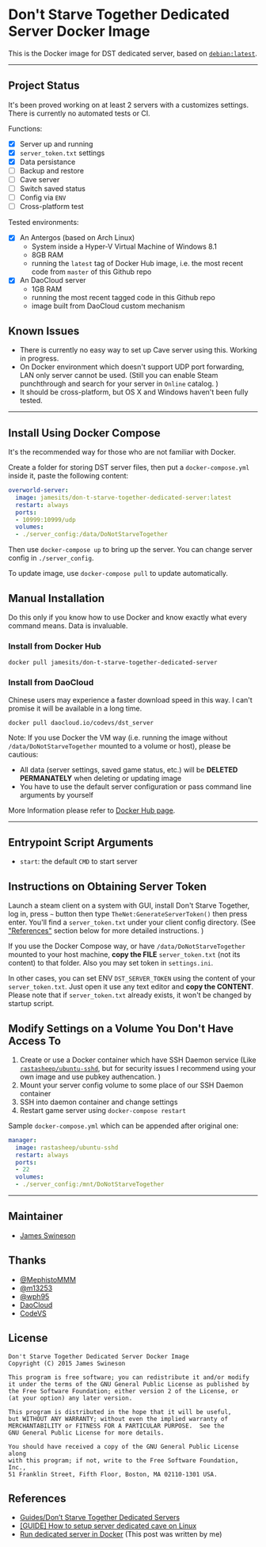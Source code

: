 # Don't Starve Together Dedicated Server Docker Image

This is the Docker image for DST dedicated server, based on [`debian:latest`](https://hub.docker.com/_/debian/).

----------

## Project Status

It's been proved working on at least 2 servers with a customizes settings. There is currently no automated tests or CI. 

Functions: 

 * [x] Server up and running
 * [x] `server_token.txt` settings
 * [x] Data persistance
 * [ ] Backup and restore
 * [ ] Cave server
 * [ ] Switch saved status
 * [ ] Config via `ENV`
 * [ ] Cross-platform test

Tested environments: 
  
  * [x] An Antergos (based on Arch Linux)
    * System inside a Hyper-V Virtual Machine of Windows 8.1
    * 8GB RAM
    * running the `latest` tag of Docker Hub image, i.e. the most recent code from `master` of this Github repo
  * [x] An DaoCloud server
    * 1GB RAM
    * running the most recent tagged code in this Github repo
    * image built from DaoCloud custom mechanism

## Known Issues

 * There is currently no easy way to set up Cave server using this. Working in progress. 
 * On Docker environment which doesn't support UDP port forwarding, LAN only server cannot be used. (Still you can enable Steam punchthrough and search for your server in `Online` catalog. )
 * It should be cross-platform, but OS X and Windows haven't been fully tested. 
 
----------

## Install Using Docker Compose

It's the recommended way for those who are not familiar with Docker. 

Create a folder for storing DST server files, then put a `docker-compose.yml` inside it, paste the following content: 
```yaml
overworld-server:
  image: jamesits/don-t-starve-together-dedicated-server:latest
  restart: always
  ports:
  - 10999:10999/udp
  volumes:
  - ./server_config:/data/DoNotStarveTogether
```
Then use `docker-compose up` to bring up the server. You can change server config in `./server_config`.

To update image, use `docker-compose pull` to update automatically. 

## Manual Installation

Do this only if you know how to use Docker and know exactly what every command means. Data is invaluable. 

### Install from Docker Hub

```shell
docker pull jamesits/don-t-starve-together-dedicated-server
```

### Install from DaoCloud

Chinese users may experience a faster download speed in this way. I can't promise it will be available in a long time. 

```shell
docker pull daocloud.io/codevs/dst_server
```

Note: If you use Docker the VM way (i.e. running the image without `/data/DoNotStarveTogether` mounted to a volume or host), please be cautious:

  * All data (server settings, saved game status, etc.) will be **DELETED PERMANATELY** when deleting or updating image
  * You have to use the default server configuration or pass command line arguments by yourself

More Information please refer to [Docker Hub page](https://hub.docker.com/r/jamesits/don-t-starve-together-dedicated-server/).

----------

## Entrypoint Script Arguments

 * `start`: the default `CMD` to start server

## Instructions on Obtaining Server Token

Launch a steam client on a system with GUI, install Don't Starve Together, log in, press `~` button then type `TheNet:GenerateServerToken()` then press enter. You'll find a `server_token.txt` under your client config directory. (See ["References"](#references) section below for more detailed instructions. )

If you use the Docker Compose way, or have `/data/DoNotStarveTogether` mounted to your host machine, **copy the FILE** `server_token.txt` (not its content) to that folder. Also you may set token in `settings.ini`.

In other cases, you can set ENV `DST_SERVER_TOKEN` using the content of your `server_token.txt`. Just open it use any text editor and **copy the CONTENT**. Please note that if `server_token.txt` already exists, it won't be changed by startup script. 

## Modify Settings on a Volume You Don't Have Access To

 1. Create or use a Docker container which have SSH Daemon service (Like [`rastasheep/ubuntu-sshd`](https://registry.hub.docker.com/u/rastasheep/ubuntu-sshd/), but for security issues I recommend using your own image and use pubkey authencation. )
 2. Mount your server config volume to some place of our SSH Daemon container
 3. SSH into daemon container and change settings
 4. Restart game server using `docker-compose restart`
 
Sample `docker-compose.yml` which can be appended after original one: 
```yaml
manager:
  image: rastasheep/ubuntu-sshd
  restart: always
  ports:
  - 22
  volumes:
  - ./server_config:/mnt/DoNotStarveTogether
```

----------

## Maintainer

 * [James Swineson](https://swineson.me)
 
## Thanks

 * [@MephistoMMM](https://github.com/MephistoMMM)
 * [@m13253](https://github.com/m13253)
 * [@wph95](https://github.com/wph95)
 * [DaoCloud](https://daocloud.io)
 * [CodeVS](http://codevs.cn/)
 
## License

    Don't Starve Together Dedicated Server Docker Image
    Copyright (C) 2015 James Swineson

    This program is free software; you can redistribute it and/or modify
    it under the terms of the GNU General Public License as published by
    the Free Software Foundation; either version 2 of the License, or
    (at your option) any later version.

    This program is distributed in the hope that it will be useful,
    but WITHOUT ANY WARRANTY; without even the implied warranty of
    MERCHANTABILITY or FITNESS FOR A PARTICULAR PURPOSE.  See the
    GNU General Public License for more details.

    You should have received a copy of the GNU General Public License along
    with this program; if not, write to the Free Software Foundation, Inc.,
    51 Franklin Street, Fifth Floor, Boston, MA 02110-1301 USA.

## References

 * [Guides/Don’t Starve Together Dedicated Servers](http://dont-starve-game.wikia.com/wiki/Guides/Don%E2%80%99t_Starve_Together_Dedicated_Servers)
 * [[GUIDE] How to setup server dedicated cave on Linux](http://forums.kleientertainment.com/topic/59563-guide-how-to-setup-server-dedicated-cave-on-linux/)
 * [Run dedicated server in Docker](http://forums.kleientertainment.com/topic/60329-run-dedicated-server-in-docker/) (This post was written by me)